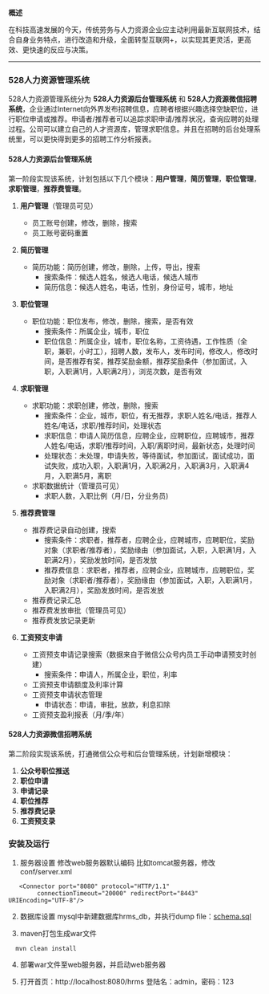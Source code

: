 **概述**

在科技高速发展的今天，传统劳务与人力资源企业应主动利用最新互联网技术，结合自身业务特点，进行改造和升级，全面转型互联网+，以实现其更灵活，更高效、更快速的反应与决策。

---

### 528人力资源管理系统

528人力资源管理系统分为 **528人力资源后台管理系统** 和 **528人力资源微信招聘系统**，企业通过Internet向外界发布招聘信息，应聘者根据兴趣选择空缺职位，进行职位申请或推荐。申请者/推荐者可以追踪求职申请/推荐状况，查询应聘的处理过程。公司可以建立自己的人才资源库，管理求职信息。并且在招聘的后台处理系统里，可以更快得到更多的招聘工作分析报表。

#### 528人力资源后台管理系统

第一阶段实现该系统，计划包括以下几个模块：**用户管理**，**简历管理**，**职位管理**，**求职管理**，**推荐费管理**。

1. **用户管理**（管理员可见）
	* 员工账号创建，修改，删除，搜索
	* 员工账号密码重置

2. **简历管理**
	* 简历功能：简历创建，修改，删除，上传，导出，搜索
		- 搜索条件：候选人姓名，候选人电话，候选人城市
		- 简历信息：候选人姓名，电话，性别，身份证号，城市，地址

3. **职位管理**
	* 职位功能：职位发布，修改，删除，搜索，是否有效
		- 搜索条件：所属企业，城市，职位
		- 职位信息：所属企业，城市，职位名称，工资待遇，工作性质（全职，兼职，小时工），招聘人数，发布人，发布时间，修改人，修改时间，是否推荐有奖，推荐奖励金额，推荐奖励条件（参加面试，入职，入职满1月，入职满2月），浏览次数，是否有效

4. **求职管理**
	* 求职功能：求职创建，修改，删除，搜索
		- 搜索条件：企业，城市，职位，有无推荐，求职人姓名/电话，推荐人姓名/电话，求职/推荐时间，处理状态
		- 求职信息：申请人简历信息，应聘企业，应聘职位，应聘城市，推荐人姓名/电话，求职/推荐时间，入职/离职时间，最新状态，处理时间
	  	- 处理状态：未处理，申请失败，等待面试，参加面试，面试成功，面试失败，成功入职，入职满1月，入职满2月，入职满3月，入职满4月，入职满5月，离职
	* 求职数据统计（管理员可见）
		- 求职人数，入职比例（月/日，分业务员)

5. **推荐费管理**
	* 推荐费记录自动创建，搜索
		- 搜索条件：求职者，推荐者，应聘企业，应聘城市，应聘职位，奖励对象（求职者/推荐者），奖励缘由（参加面试，入职，入职满1月，入职满2月），奖励发放时间，是否发放
		- 推荐费信息：求职者，推荐者，应聘企业，应聘城市，应聘职位，奖励对象（求职者/推荐者），奖励缘由（参加面试，入职，入职满1月，入职满2月），奖励发放时间，是否发放
	* 推荐费记录汇总
	* 推荐费发放审批（管理员可见）
	* 推荐费发放记录更新

6. **工资预支申请**
	* 工资预支申请记录搜索（数据来自于微信公众号内员工手动申请预支时创建）
		- 搜索条件：申请人，所属企业，职位，利率
	* 工资预支申请额度及利率计算
	* 工资预支申请状态管理
		- 申请状态：申请，审批，放款，利息扣除
	* 工资预支盈利报表（月/季/年）


#### 528人力资源微信招聘系统

第二阶段实现该系统，打通微信公众号和后台管理系统，计划新增模块：
1. **公众号职位推送**
2. **职位申请**
3. **申请记录**
4. **职位推荐**
5. **推荐费记录**
6. **工资预支录**

### 安装及运行

1. 服务器设置
   修改web服务器默认编码
   比如tomcat服务器，修改conf/server.xml
```
   <Connector port="8080" protocol="HTTP/1.1"
        connectionTimeout="20000" redirectPort="8443" URIEncoding="UTF-8"/>
```
2. 数据库设置
   mysql中新建数据库hrms_db，并执行dump file：[schema.sql](schema.sql)

3. maven打包生成war文件
```
  mvn clean install
```

4. 部署war文件至web服务器，并启动web服务器

5. 打开首页：http://localhost:8080/hrms
   登陆名：admin，密码：123

